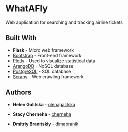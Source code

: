 # WhatAFly

Web application for searching and tracking airline tickets

## Built With

* **Flask** - Micro web framework 
* [Bootstrap](https://getbootstrap.com/) - Front-end framework
* [Plotly](https://plot.ly/) - Used to visualize statistical data
* [ArangoDB](https://www.arangodb.com/)  - NoSQL database
* [PostgreSQL](https://www.postgresql.org/) - SQL database
* [Scrapy](https://scrapy.org/) - Web crawling framework

## Authors

* **Helen Galitska** - [olenagalitska](https://github.com/olenagalitska)

* **Stacy Cherneha** - [cherneha](https://github.com/cherneha)

* **Dmitriy Branitskiy** - [dimabranik](https://github.com/dimabranik)



